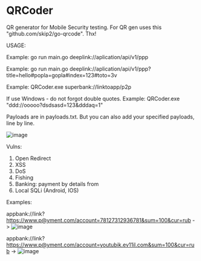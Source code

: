 # QRCoder
QR generator for Mobile Security testing. 
For QR gen uses this "github.com/skip2/go-qrcode". Thx! 


USAGE:

Example: go run main.go deeplink://aplication/api/v1/ppp

Example: go run main.go deeplink://aplication/api/v1/ppp?title=hello#popla=gopla#index=123#toto=3v

Example: QRCoder.exe superbank://linktoapp/p2p

If use Windows - do not forgot double quotes. Example: QRCoder.exe "ddd://ooooo?dsdsasd=123&dddaq=1"

Payloads are in payloads.txt. But you can also add your specified payloads, line by line.


![image](https://github.com/d0ntbe/QRCoder/assets/88555610/d6c7e865-2216-46bc-b04c-ae28a22e9730)

Vulns: 

1) Open Redirect
2) XSS
3) DoS
4) Fishing
5) Banking: payment by details from
6) Local SQLi (Android, IOS)

Examples:
 
appbank://link?https://www.p@yment.com/account=78127312936781&sum=100&cur=rub -> ![image](https://github.com/d0ntbe/QRCoder/assets/88555610/7bd23cb9-9108-456f-8d18-53e428cd8180)

appbank://link?https://www.p@yment.com/account=youtubik.ev11il.com&sum=100&cur=rub -> ![image](https://github.com/d0ntbe/QRCoder/assets/88555610/d566f0b2-a34f-4caf-b469-d07ee9f69f3d)


